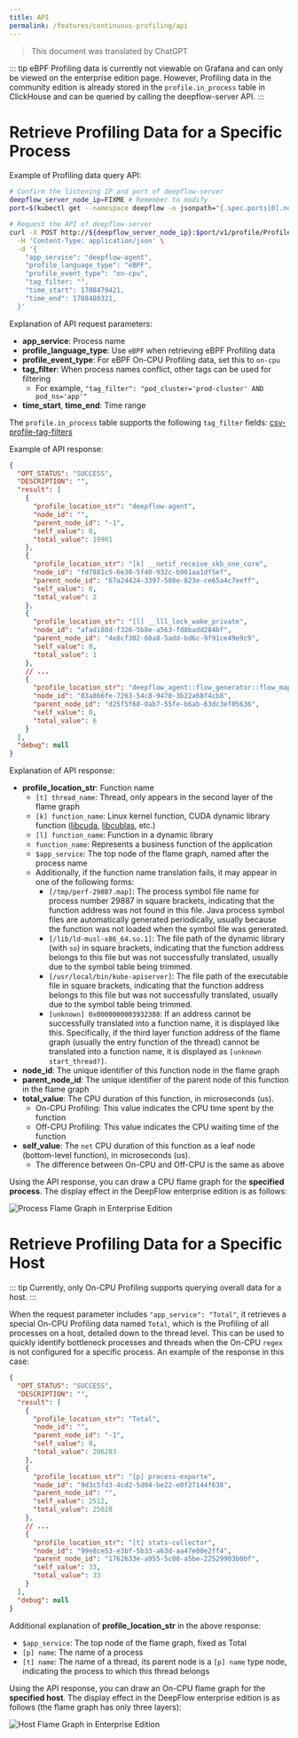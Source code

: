 ```yaml
---
title: API
permalink: /features/continuous-profiling/api
---
```


> This document was translated by ChatGPT

::: tip
eBPF Profiling data is currently not viewable on Grafana and can only be viewed on the enterprise edition page. However, Profiling data in the community edition is already stored in the `profile.in_process` table in ClickHouse and can be queried by calling the deepflow-server API.
:::

# Retrieve Profiling Data for a Specific Process

Example of Profiling data query API:

```bash
# Confirm the listening IP and port of deepflow-server
deepflow_server_node_ip=FIXME # Remember to modify
port=$(kubectl get --namespace deepflow -o jsonpath="{.spec.ports[0].nodePort}" services deepflow-server)

# Request the API of deepflow-server
curl -X POST http://${deepflow_server_node_ip}:$port/v1/profile/ProfileTracing \
  -H 'Content-Type: application/json' \
  -d '{
    "app_service": "deepflow-agent",
    "profile_language_type": "eBPF",
    "profile_event_type": "on-cpu",
    "tag_filter: "",
    "time_start": 1708479421,
    "time_end": 1708480321,
  }'
```

Explanation of API request parameters:

- **app_service**: Process name
- **profile_language_type**: Use `eBPF` when retrieving eBPF Profiling data
- **profile_event_type**: For eBPF On-CPU Profiling data, set this to `on-cpu`
- **tag_filter**: When process names conflict, other tags can be used for filtering
  - For example, `"tag_filter": "pod_cluster='prod-cluster' AND pod_ns='app'"`
- **time_start**, **time_end**: Time range

The `profile.in_process` table supports the following `tag_filter` fields:
[csv-profile-tag-filters](https://raw.githubusercontent.com/deepflowio/deepflow/main/server/querier/db_descriptions/clickhouse/tag/profile/in_process.en)

Example of API response:

```json
{
  "OPT_STATUS": "SUCCESS",
  "DESCRIPTION": "",
  "result": [
    {
      "profile_location_str": "deepflow-agent",
      "node_id": "",
      "parent_node_id": "-1",
      "self_value": 0,
      "total_value": 19901
    },
    {
      "profile_location_str": "[k] __netif_receive_skb_one_core",
      "node_id": "fd7881c5-6e30-5f40-932c-b961aa1df5ef",
      "parent_node_id": "67a24424-3397-588e-823e-ce65a4c7eeff",
      "self_value": 0,
      "total_value": 2
    },
    {
      "profile_location_str": "[l] __lll_lock_wake_private",
      "node_id": "afad188d-f326-5b8e-a563-fd8badd284bf",
      "parent_node_id": "4e8cf302-60a8-5add-bd6c-9f91ce49e9c9",
      "self_value": 0,
      "total_value": 1
    },
    // ...
    {
      "profile_location_str": "deepflow_agent::flow_generator::flow_map::FlowMap::inject_meta_packet::h553351a860254660",
      "node_id": "03a866fe-7263-54c8-9470-3b22a68f4cb8",
      "parent_node_id": "d25f5f68-0ab7-55fe-b6ab-63dc3ef05636",
      "self_value": 0,
      "total_value": 6
    }
  ],
  "debug": null
}
```

Explanation of API response:

- **profile_location_str**: Function name
  - `[t] thread_name`: Thread, only appears in the second layer of the flame graph
  - `[k] function_name`: Linux kernel function, CUDA dynamic library function ([libcuda](https://developer.nvidia.com/cuda-toolkit), [libcublas](https://developer.nvidia.com/cublas), etc.)
  - `[l] function_name`: Function in a dynamic library
  - `function_name`: Represents a business function of the application
  - `$app_service`: The top node of the flame graph, named after the process name
  - Additionally, if the function name translation fails, it may appear in one of the following forms:
    - `[/tmp/perf-29887.map]`: The process symbol file name for process number 29887 in square brackets, indicating that the function address was not found in this file. Java process symbol files are automatically generated periodically, usually because the function was not loaded when the symbol file was generated.
    - `[/lib/ld-musl-x86_64.so.1]`: The file path of the dynamic library (with `so`) in square brackets, indicating that the function address belongs to this file but was not successfully translated, usually due to the symbol table being trimmed.
    - `[/usr/local/bin/kube-apiserver]`: The file path of the executable file in square brackets, indicating that the function address belongs to this file but was not successfully translated, usually due to the symbol table being trimmed.
    - `[unknown] 0x0000000003932388`: If an address cannot be successfully translated into a function name, it is displayed like this. Specifically, if the third layer function address of the flame graph (usually the entry function of the thread) cannot be translated into a function name, it is displayed as `[unknown start_thread?]`.
- **node_id**: The unique identifier of this function node in the flame graph
- **parent_node_id**: The unique identifier of the parent node of this function in the flame graph
- **total_value**: The CPU duration of this function, in microseconds (us).
  - On-CPU Profiling: This value indicates the CPU time spent by the function
  - Off-CPU Profiling: This value indicates the CPU waiting time of the function
- **self_value**: The `net` CPU duration of this function as a leaf node (bottom-level function), in microseconds (us).
  - The difference between On-CPU and Off-CPU is the same as above

Using the API response, you can draw a CPU flame graph for the **specified process**. The display effect in the DeepFlow enterprise edition is as follows:

![Process Flame Graph in Enterprise Edition](https://yunshan-guangzhou.oss-cn-beijing.aliyuncs.com/pub/pic/202405146642dfa9701ce.jpg)

# Retrieve Profiling Data for a Specific Host

::: tip
Currently, only On-CPU Profiling supports querying overall data for a host.
:::

When the request parameter includes `"app_service": "Total"`, it retrieves a special On-CPU Profiling data named `Total`, which is the Profiling of all processes on a host, detailed down to the thread level. This can be used to quickly identify bottleneck processes and threads when the On-CPU `regex` is not configured for a specific process. An example of the response in this case:

```json
{
  "OPT_STATUS": "SUCCESS",
  "DESCRIPTION": "",
  "result": [
    {
      "profile_location_str": "Total",
      "node_id": "",
      "parent_node_id": "-1",
      "self_value": 0,
      "total_value": 206283
    },
    {
      "profile_location_str": "[p] process-exporte",
      "node_id": "9d3c5fd3-4cd2-5d04-be22-e0f27144f638",
      "parent_node_id": "",
      "self_value": 2512,
      "total_value": 25028
    },
    // ...
    {
      "profile_location_str": "[t] stats-collector",
      "node_id": "99e8ce53-e3bf-5b33-a63d-aa47e00e2ff4",
      "parent_node_id": "1762633e-a955-5c80-a5be-22529903b0bf",
      "self_value": 33,
      "total_value": 33
    }
  ],
  "debug": null
}
```

Additional explanation of **profile_location_str** in the above response:

- `$app_service`: The top node of the flame graph, fixed as Total
- `[p] name`: The name of a process
- `[t] name`: The name of a thread, its parent node is a `[p] name` type node, indicating the process to which this thread belongs

Using the API response, you can draw an On-CPU flame graph for the **specified host**. The display effect in the DeepFlow enterprise edition is as follows (the flame graph has only three layers):

![Host Flame Graph in Enterprise Edition](https://yunshan-guangzhou.oss-cn-beijing.aliyuncs.com/pub/pic/202405146642dfab0d31a.jpg)